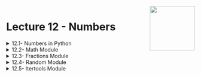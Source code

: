 <img align="right" width="120" height="120" src="https://github.com/cs-MohamedAyman/Computer-Science-Textbooks/blob/master/logos/python.jpg">

# Lecture 12 - Numbers

<details>
	<summary>12.1- Numbers in Python</summary>

</details>

<details>
	<summary>12.2- Math Module</summary>

</details>

<details>
	<summary>12.3- Fractions Module</summary>

</details>

<details>
	<summary>12.4- Random Module</summary>

</details>

<details>
	<summary>12.5- Itertools Module</summary>

</details>

